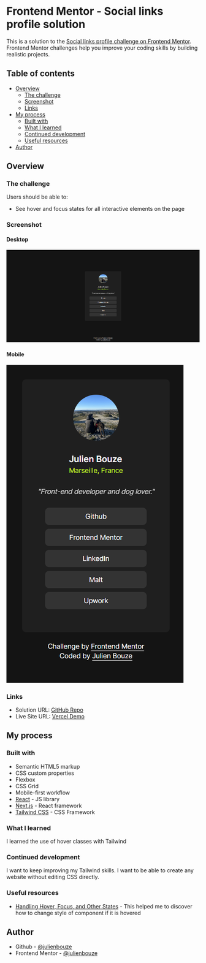 # Frontend Mentor - Social links profile solution

This is a solution to the [Social links profile challenge on Frontend Mentor](https://www.frontendmentor.io/challenges/social-links-profile-UG32l9m6dQ). Frontend Mentor challenges help you improve your coding skills by building realistic projects. 

## Table of contents

- [Overview](#overview)
  - [The challenge](#the-challenge)
  - [Screenshot](#screenshot)
  - [Links](#links)
- [My process](#my-process)
  - [Built with](#built-with)
  - [What I learned](#what-i-learned)
  - [Continued development](#continued-development)
  - [Useful resources](#useful-resources)
- [Author](#author)

## Overview

### The challenge

Users should be able to:

- See hover and focus states for all interactive elements on the page

### Screenshot
#### Desktop

![](./screenshots/desktop.png)

#### Mobile

![](./screenshots/mobile.png)


### Links

- Solution URL: [GitHub Repo](https://github.com/julienbouze/social-links-profile)
- Live Site URL: [Vercel Demo](https://social-links-profile-ten-indol.vercel.app)

## My process

### Built with

- Semantic HTML5 markup
- CSS custom properties
- Flexbox
- CSS Grid
- Mobile-first workflow
- [React](https://reactjs.org/) - JS library
- [Next.js](https://nextjs.org/) - React framework
- [Tailwind CSS](https://tailwindcss.com/) - CSS Framework


### What I learned

I learned the use of hover classes with Tailwind


### Continued development

I want to keep improving my Tailwind skills. I want to be able to create any website without editing CSS directly.

### Useful resources

- [Handling Hover, Focus, and Other States](https://tailwindcss.com/docs/hover-focus-and-other-states) - This helped me to discover how to change style of component if it is hovered

## Author

- Github - [@julienbouze](https://github.com/julienbouze)
- Frontend Mentor - [@julienbouze](https://www.frontendmentor.io/profile/julienbouze)